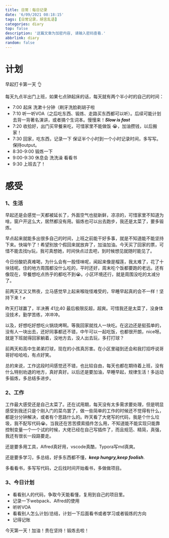 ```yaml
---
title: 日常：每日记录
date: '6/09/2021 08:18:15'
tags: [日常记录，胡言乱语]
categories: diary
top: false
description: '这篇文章为加密内容, 请输入密码查看.'
abbrlink: diary
random: false
---
```


# 计划

早起打卡第一天 👌

每天九点半出门上班，如果七点钟起床的话，每天就有两个半小时的自己的时间：

- 7:00 起床 洗漱十分钟（刷牙洗脸剃胡子啦
- 7:10 听一听VOA（之后吃东西、锻炼、走路买东西都可以听）。后续可能计划去背一背著名演讲，或者搞个生词本。慢慢来！***Slow is fast***
- 7:20 收拾好，出门买早餐来吃，可惜家里不能做饭 😭，加油攒钱，以后搬家！
- 7:30 回家，吃东西，记录一下 保证半个小时到一个小时记录时间，多写写。保持output。
- 8:30-9:00 锻炼一下
- 9:00-9:30 休息会 洗洗澡 看看书
- 9:30 上班去了！

# 感受

### 1、生活

早起还是会感觉一天都被延长了，外面空气也挺新鲜，凉凉的，可惜家里不知道为啥，窗户开这么大，居然都没有用。锻炼也可以出去跑步，我还是太菜了，要多锻炼。

早点起来就能多出很多自己的时间，上班之前能干好多事，就是不知道能不能坚持下来。快端午了！希望别放个假回来就放弃了，加油加油。今天买了回家的票，可惜不能去找ty玩，我可真想她，时间快点过去吧，到时候想见就随时能见了。

今日份酸奶真难喝，为什么会有一股怪味呢，闻起来像是榴莲，我太难了，花了十块钱呢。住的地方周围都没什么吃的，平时还好，周末吃个饭都要跑的老远。还有像现在，早餐想吃点热乎的都吃不到😭。小区环境还行，就是周围没吃的太减分了。

前两天又又又熬夜，立马感觉早上起来喉咙怪难受的，早睡早起真的会不一样！坚持下来！✊

昨天打球赢了，半决赛 41比40 最后极限反超，超爽。可惜我还是太菜了，没身体没技术，勤学苦练，冲冲冲。

以及，好想吃好想吃火锅烧烤啊。等我回家就找人一块吃。在这边还是挺孤单的，没有人一块出去，还好同事都还不错，中午可以一起吃饭，也都很开朗，nice呀。就是下班就得回家躺着，没地方去，没人出去玩，多打打球？

前两天和高中生弟弟打球，现在的小孩真厉害。在小区里碰到还会和我打招呼说哥哥好哈哈哈，有点好笑。

总的来说，工作这段时间感觉还不错，也比较自由，每天也都在期待着上班，没有什么特别劝退的地方，真好真好。以后还是要加油，早睡早起，规律生活！多运动多锻炼，多总结多进步。

### 2、工作

工作最大感受还是自己太菜了。还在试用期，每天没有太多需求要处理，但是明显感受到我还只是个刚入门的菜鸟罢了，做一些简单的工作的时候还不觉得有什么，都是分分钟解决，或者有个思路什么的。昨天看了大佬写的代码，我是个什么垃圾，我不配写代码😭。当我还在苦苦摸索插件怎么用，不知道能不能实现只能靠控制变量一个一个试的时候，大佬已经在自己写插件了，而且规范、精简，真强，我还有很长一段路要走。

还是要多用工具，Alfred真好用，vscode真酷，Typora写md真爽。

还是要多学习，多总结，好多东西都不懂，***keep hungry,keep foolish***. 

多看看书，多写写代码，之后找时间开始看书，多做做项目。

### 3、今日计划

- 看看别人的代码，争取今天能看懂，复用到自己的项目里。
- 记录一下webpack、Alfred的使用
- 听听VOA
- 看看别人怎么计划/总结，计划一下后面看书或者学习或者锻炼的方向
- 记得记账



今天第一天！加油！贵在坚持！锻炼去啦！

